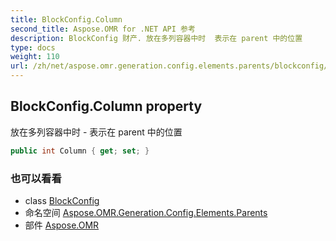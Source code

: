 ```yaml
---
title: BlockConfig.Column
second_title: Aspose.OMR for .NET API 参考
description: BlockConfig 财产. 放在多列容器中时  表示在 parent 中的位置
type: docs
weight: 110
url: /zh/net/aspose.omr.generation.config.elements.parents/blockconfig/column/
---
```

## BlockConfig.Column property

放在多列容器中时 - 表示在 parent 中的位置

```csharp
public int Column { get; set; }
```

### 也可以看看

* class [BlockConfig](../)
* 命名空间 [Aspose.OMR.Generation.Config.Elements.Parents](../../blockconfig/)
* 部件 [Aspose.OMR](../../../)


